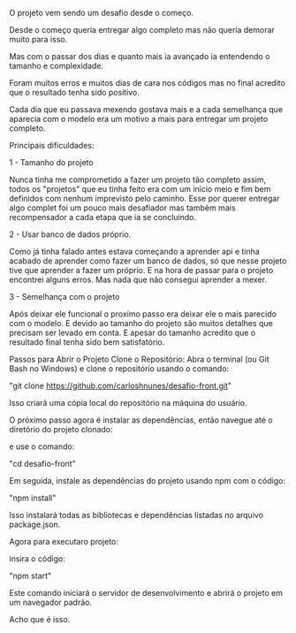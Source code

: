 O projeto vem sendo um desafio desde o começo.

Desde o começo queria entregar algo completo mas não queria demorar muito para isso.

Mas com o passar dos dias e quanto mais ia avançado ia entendendo o tamanho e complexidade.

Foram muitos erros e muitos dias de cara nos códigos mas no final acredito que o resultado tenha sido positivo.

Cada dia que eu passava mexendo gostava mais e a cada semelhança que aparecia com o modelo era um motivo a mais para entregar um projeto completo.

Principais dificuldades:

1 - Tamanho do projeto

Nunca tinha me comprometido a fazer um projeto tão completo assim, todos os "projetos" que eu tinha feito era com um início meio e fim bem definidos com nenhum imprevisto pelo caminho. Esse por querer entregar algo complet foi um pouco mais desafiador mas também mais recompensador a cada etapa que ia se concluindo.

2 - Usar banco de dados próprio.

Como já tinha falado antes estava começando a aprender api e tinha acabado de aprender como fazer um banco de dados, só que nesse projeto tive que aprender a fazer um próprio. E na hora de passar para o projeto encontrei alguns erros. Mas nada que não consegui aprender a mexer.

3 - Semelhança com o projeto

Após deixar ele funcional o proxímo passo era deixar ele o mais parecido com o modelo. E devido ao tamanho do projeto são muitos detalhes que precisam ser levado em conta. E apesar do tamanho acredito que o resultado final tenha sido bem satisfatório.

Passos para Abrir o Projeto
Clone o Repositório:
Abra o terminal (ou Git Bash no Windows) e clone o repositório usando o comando:

"git clone https://github.com/carloshnunes/desafio-front.git"

Isso criará uma cópia local do repositório na máquina do usuário.

O próximo passo agora é instalar as dependências, então navegue até o diretório do projeto clonado:

e use o comando:

"cd desafio-front"

Em seguida, instale as dependências do projeto usando npm com o código:

"npm install"

Isso instalará todas as bibliotecas e dependências listadas no arquivo package.json.

Agora para executaro projeto:

insira o código:

"npm start"

Este comando iniciará o servidor de desenvolvimento e abrirá o projeto em um navegador padrão.

Acho que é isso.
